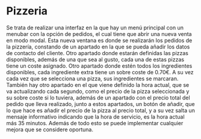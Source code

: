 # Pizzeria
Se trata de realizar una interfaz en la que hay un menú principal con un menubar con la opción de pedidos, 
el cual tiene que abrir una nueva venta en modo modal. 
Esta nueva ventana es donde se realizarán los pedidos de la pizzería, constando de un apartado en la que se
pueda añadir los datos de contacto del cliente. Otro apartado donde estarán definidas las pizzas disponibles,
además de una que sea al gusto, cada una de estas pizzas tiene un coste asignado. Otro apartado donde estén 
todos los ingredientes disponibles, cada ingrediente extra tiene un sobre coste de 0.70€. A su vez cada vez 
que se selecciona una pizza, sus ingredientes se marcaran. También hay otro apartado en el que viene definido
la hora actual, que se va actualizando cada segundo, como el precio de la pizza seleccionada y su sobre coste
si lo tuviera, además de un apartado con el precio total del pedido que lleva realizado, junto a estos 
apartados, un botón de añadir, que lo que hace es añadir el precio de la pizza al precio total, y a su vez
salta un mensaje informativo indicando que la hora de servicio, es la hora actual más 35 minutos. Además de
todo esto se puede implementar cualquier mejora que se considere oportuna.
